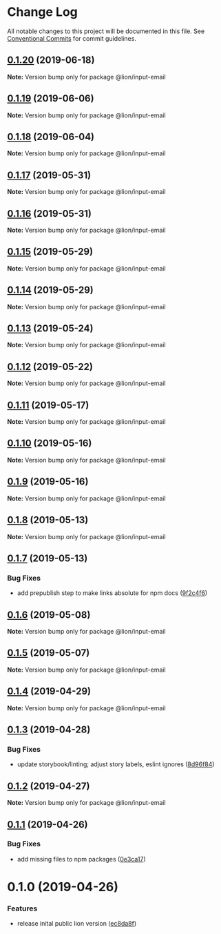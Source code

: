 # Change Log

All notable changes to this project will be documented in this file.
See [Conventional Commits](https://conventionalcommits.org) for commit guidelines.

## [0.1.20](https://github.com/ing-bank/lion/compare/@lion/input-email@0.1.19...@lion/input-email@0.1.20) (2019-06-18)

**Note:** Version bump only for package @lion/input-email





## [0.1.19](https://github.com/ing-bank/lion/compare/@lion/input-email@0.1.18...@lion/input-email@0.1.19) (2019-06-06)

**Note:** Version bump only for package @lion/input-email





## [0.1.18](https://github.com/ing-bank/lion/compare/@lion/input-email@0.1.17...@lion/input-email@0.1.18) (2019-06-04)

**Note:** Version bump only for package @lion/input-email





## [0.1.17](https://github.com/ing-bank/lion/compare/@lion/input-email@0.1.16...@lion/input-email@0.1.17) (2019-05-31)

**Note:** Version bump only for package @lion/input-email





## [0.1.16](https://github.com/ing-bank/lion/compare/@lion/input-email@0.1.15...@lion/input-email@0.1.16) (2019-05-31)

**Note:** Version bump only for package @lion/input-email





## [0.1.15](https://github.com/ing-bank/lion/compare/@lion/input-email@0.1.14...@lion/input-email@0.1.15) (2019-05-29)

**Note:** Version bump only for package @lion/input-email





## [0.1.14](https://github.com/ing-bank/lion/compare/@lion/input-email@0.1.13...@lion/input-email@0.1.14) (2019-05-29)

**Note:** Version bump only for package @lion/input-email





## [0.1.13](https://github.com/ing-bank/lion/compare/@lion/input-email@0.1.12...@lion/input-email@0.1.13) (2019-05-24)

**Note:** Version bump only for package @lion/input-email





## [0.1.12](https://github.com/ing-bank/lion/compare/@lion/input-email@0.1.11...@lion/input-email@0.1.12) (2019-05-22)

**Note:** Version bump only for package @lion/input-email





## [0.1.11](https://github.com/ing-bank/lion/compare/@lion/input-email@0.1.10...@lion/input-email@0.1.11) (2019-05-17)

**Note:** Version bump only for package @lion/input-email





## [0.1.10](https://github.com/ing-bank/lion/compare/@lion/input-email@0.1.9...@lion/input-email@0.1.10) (2019-05-16)

**Note:** Version bump only for package @lion/input-email





## [0.1.9](https://github.com/ing-bank/lion/compare/@lion/input-email@0.1.8...@lion/input-email@0.1.9) (2019-05-16)

**Note:** Version bump only for package @lion/input-email





## [0.1.8](https://github.com/ing-bank/lion/compare/@lion/input-email@0.1.7...@lion/input-email@0.1.8) (2019-05-13)

**Note:** Version bump only for package @lion/input-email





## [0.1.7](https://github.com/ing-bank/lion/compare/@lion/input-email@0.1.6...@lion/input-email@0.1.7) (2019-05-13)


### Bug Fixes

* add prepublish step to make links absolute for npm docs ([9f2c4f6](https://github.com/ing-bank/lion/commit/9f2c4f6))





## [0.1.6](https://github.com/ing-bank/lion/compare/@lion/input-email@0.1.5...@lion/input-email@0.1.6) (2019-05-08)

**Note:** Version bump only for package @lion/input-email





## [0.1.5](https://github.com/ing-bank/lion/compare/@lion/input-email@0.1.4...@lion/input-email@0.1.5) (2019-05-07)

**Note:** Version bump only for package @lion/input-email





## [0.1.4](https://github.com/ing-bank/lion/compare/@lion/input-email@0.1.3...@lion/input-email@0.1.4) (2019-04-29)

**Note:** Version bump only for package @lion/input-email





## [0.1.3](https://github.com/ing-bank/lion/compare/@lion/input-email@0.1.2...@lion/input-email@0.1.3) (2019-04-28)


### Bug Fixes

* update storybook/linting; adjust story labels, eslint ignores ([8d96f84](https://github.com/ing-bank/lion/commit/8d96f84))





## [0.1.2](https://github.com/ing-bank/lion/compare/@lion/input-email@0.1.1...@lion/input-email@0.1.2) (2019-04-27)

**Note:** Version bump only for package @lion/input-email





## [0.1.1](https://github.com/ing-bank/lion/compare/@lion/input-email@0.1.0...@lion/input-email@0.1.1) (2019-04-26)


### Bug Fixes

* add missing files to npm packages ([0e3ca17](https://github.com/ing-bank/lion/commit/0e3ca17))





# 0.1.0 (2019-04-26)


### Features

* release inital public lion version ([ec8da8f](https://github.com/ing-bank/lion/commit/ec8da8f))
